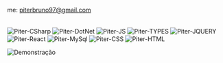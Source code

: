 
me: piterbruno97@gmail.com

<div style="display: inline_block"><br>
   <img align="center" alt="Piter-CSharp" src="https://img.icons8.com/?size=100&id=Fycm8TUhWmFU&format=png&color=000000">
   <img align="center" alt="Piter-DotNet" src="https://img.shields.io/badge/.NET-5C2D91?style=for-the-badge&logo=.net&logoColor=white">
   <img align="center" alt="Piter-JS" src="https://img.shields.io/badge/JavaScript-323330?style=for-the-badge&logo=javascript&logoColor=F7DF1E">
   <img align="center" alt="Piter-TYPES" src="https://img.shields.io/badge/TypeScript-007ACC?style=for-the-badge&logo=typescript&logoColor=white">
   <img align="center" alt="Piter-JQUERY" src="https://img.shields.io/badge/jQuery-0769AD?style=for-the-badge&logo=jquery&logoColor=white">
   <img align="center" alt="Piter-React" src="https://img.shields.io/badge/React-20232A?style=for-the-badge&logo=react&logoColor=61DAFB">
   <img align="center" alt="Piter-MySql" src="https://img.shields.io/badge/MySQL-00000F?style=for-the-badge&logo=mysql&logoColor=white">
   <img align="center" alt="Piter-CSS" src="https://img.shields.io/badge/CSS3-1572B6?style=for-the-badge&logo=css3&logoColor=white">
   <img align="center" alt="Piter-HTML" src="https://img.shields.io/badge/HTML5-E34F26?style=for-the-badge&logo=html5&logoColor=white">
</div>

![Demonstração](https://i.pinimg.com/originals/c4/ab/62/c4ab62e1d23e4571b9abb5b3ee44788d.gif)
